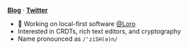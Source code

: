 <a href="https://zxch3n.com"><b>Blog</b></a> · <a href="https://twitter.com/zx_loro"><b>Twitter</b></a>

- 🦜 Working on local-first software [@Loro](https://www.loro.dev/)
- Interested in CRDTs, rich text editors, and cryptography
- Name pronounced as `/'ziSH(ə)n/`
